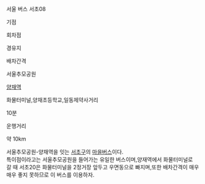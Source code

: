 서울 버스 서초08

기점

회차점

경유지

배차간격

서울추모공원

[양재역](%EC%96%91%EC%9E%AC%EC%97%AD.md)

화물터미널,양재초등학교,일동제약사거리

10분

운행거리

약 10km

서울추모공원-양재역을 잇는 [서초구](%EC%84%9C%EC%B4%88%EA%B5%AC.md)의
[마을버스](%EB%A7%88%EC%9D%84%EB%B2%84%EC%8A%A4.md)이다.  
특이점이라고는 서울추모공원을 들어가는 유일한 버스이며,양재역에서 화물터미널로 갈 때 서초20은 화물터미널을 2정거장 앞두고 우면동으로
빠지며,또한 배차간격이 매우매우 좋지 못하므로 이 버스를 이용하자.


